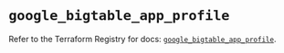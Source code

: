 # `google_bigtable_app_profile`

Refer to the Terraform Registry for docs: [`google_bigtable_app_profile`](https://registry.terraform.io/providers/hashicorp/google/6.32.0/docs/resources/bigtable_app_profile).
